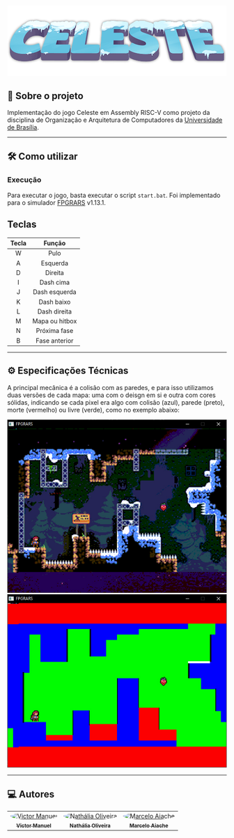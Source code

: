 ![Logo Celeste](./assets/logo_celeste.png)

<h2>💬 Sobre o projeto</h2>

Implementação do jogo Celeste em Assembly RISC-V como projeto da disciplina de Organização e Arquitetura de Computadores da <a href="https://www.unb.br/" target="_blank">Universidade de Brasília</a>.

---

<h2>🛠 Como utilizar</h2>

### Execução

Para executar o jogo, basta executar o script `start.bat`.
Foi implementado para o simulador <a href="https://github.com/LeoRiether/FPGRARS" target="_blank">FPGRARS</a> v1.13.1.

## Teclas

| Tecla |     Função     |
|:-----:|:--------------:|
|   W   |      Pulo      |
|   A   |    Esquerda    |
|   D   |     Direita    |
|   I   |    Dash cima   |
|   J   |  Dash esquerda |
|   K   |   Dash baixo   |
|   L   |  Dash direita  |
|   M   | Mapa ou hitbox |
|   N   |  Próxima fase  |
|   B   |  Fase anterior |

---


<h2>⚙️ Especificações Técnicas</h2>

A principal mecânica é a colisão com as paredes, e para isso utilizamos duas versões de cada mapa: uma com o deisgn em si e outra com cores sólidas, indicando se cada pixel era algo com colisão (azul), parede (preto), morte (vermelho) ou livre (verde), como no exemplo abaixo:

![Mapa 1](./assets/mapa1_background.jpg)
![Hitbox do mapa 1](./assets/mapa1_hitbox.jpg)

---

<h2>💻 Autores</h2>

<table>
  <tr>
    <td align="center"><a href="https://github.com/tilnoene" target="_blank"><img style="border-radius: 50%;" src="https://github.com/tilnoene.png" width="100px;" alt="Victor Manuel"/><br /><sub><b>Victor Manuel</b></sub></a><br /></td>
    <td align="center"><a href="https://github.com/nathaliaop" target="_blank"><img style="border-radius: 50%;" src="https://github.com/nathaliaop.png" width="100px;" alt="Nathália Oliveira"/><br /><sub><b>Nathália Oliveira</b></sub></a><br /></td>
    <td align="center"><a href="https://github.com/map3101" target="_blank"><img style="border-radius: 50%;" src="https://github.com/map3101.png" width="100px;" alt="Marcelo Aiache"/><br /><sub><b>Marcelo Aiache</b></sub></a><br /></td>
</table>